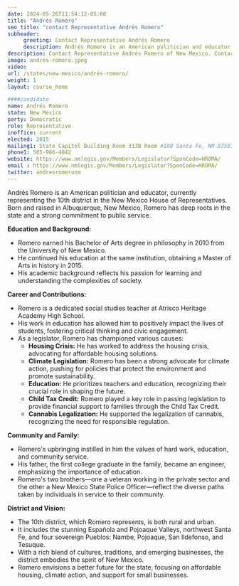 ```yaml
---
date: 2024-05-26T11:54:12-05:00
title: "Andrés Romero"
seo_title: "contact Representative Andrés Romero"
subheader:
     greeting: Contact Representative Andrés Romero
     description: Andrés Romero is an American politician and educator, currently representing the 10th district in the New Mexico House of Representatives.
description: Contact Representative Andrés Romero of New Mexico. Contact information for Andrés Romero includes email address, phone number, and mailing address.
image: andrés-romero.jpeg
video:
url: /states/new-mexico/andrés-romero/
weight: 1
layout: course_home

####candidate
name: Andrés Romero
state: New Mexico
party: Democratic
role: Representative
inoffice: current
elected: 2015
mailing1: State Capitol Building Room 313B Room #100 Santa Fe, NM 87501
phone1: 505-986-4842
website: https://www.nmlegis.gov/Members/Legislator?SponCode=HROMA/
email : https://www.nmlegis.gov/Members/Legislator?SponCode=HROMA/
twitter: andresromeronm
---
```

Andrés Romero is an American politician and educator, currently representing the 10th district in the New Mexico House of Representatives. Born and raised in Albuquerque, New Mexico, Romero has deep roots in the state and a strong commitment to public service.

**Education and Background:**
- Romero earned his Bachelor of Arts degree in philosophy in 2010 from the University of New Mexico.
- He continued his education at the same institution, obtaining a Master of Arts in history in 2015.
- His academic background reflects his passion for learning and understanding the complexities of society.

**Career and Contributions:**
- Romero is a dedicated social studies teacher at Atrisco Heritage Academy High School.
- His work in education has allowed him to positively impact the lives of students, fostering critical thinking and civic engagement.
- As a legislator, Romero has championed various causes:
  - **Housing Crisis:** He has worked to address the housing crisis, advocating for affordable housing solutions.
  - **Climate Legislation:** Romero has been a strong advocate for climate action, pushing for policies that protect the environment and promote sustainability.
  - **Education:** He prioritizes teachers and education, recognizing their crucial role in shaping the future.
  - **Child Tax Credit:** Romero played a key role in passing legislation to provide financial support to families through the Child Tax Credit.
  - **Cannabis Legalization:** He supported the legalization of cannabis, recognizing the need for responsible regulation.

**Community and Family:**
- Romero's upbringing instilled in him the values of hard work, education, and community service.
- His father, the first college graduate in the family, became an engineer, emphasizing the importance of education.
- Romero's two brothers—one a veteran working in the private sector and the other a New Mexico State Police Officer—reflect the diverse paths taken by individuals in service to their community.

**District and Vision:**
- The 10th district, which Romero represents, is both rural and urban.
- It includes the stunning Española and Pojoaque Valleys, northwest Santa Fe, and four sovereign Pueblos: Nambe, Pojoaque, San Ildefonso, and Tesuque.
- With a rich blend of cultures, traditions, and emerging businesses, the district embodies the spirit of New Mexico.
- Romero envisions a better future for the state, focusing on affordable housing, climate action, and support for small businesses.
